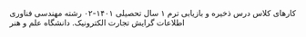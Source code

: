 کارهای کلاس درس ذخیره و بازیابی ترم ۱ سال تحصیلی ۱۴۰۱-۰۲ رشته مهندسی فناوری اطلاعات گرایش تجارت الکترونیک. دانشگاه علم و هنر